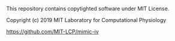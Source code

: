 This repository contains copytighted software under MIT License.

Copyright (c) 2019 MIT Laboratory for Computational Physiology

https://github.com/MIT-LCP/mimic-iv
